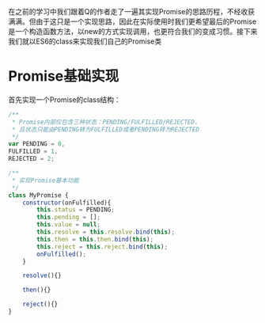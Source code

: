 
在之前的学习中我们跟着Q的作者走了一遍其实现Promise的思路历程，不经收获满满。但由于这只是一个实现思路，因此在实际使用时我们更希望最后的Promise是一个构造函数方法，以new的方式实现调用，也更符合我们的变成习惯。接下来我们就以ES6的class来实现我们自己的Promise类

# Promise基础实现

首先实现一个Promise的class结构：
```js
/**
 * Promise内部仅包含三种状态：PENDING/FULFILLED/REJECTED，
 * 且状态只能由PENDING转为FULFILLED或者PENDING转为REJECTED
 */
var PENDING = 0,
FULFILLED = 1,
REJECTED = 2;

/**
 * 实现Promise基本功能
 */
class MyPromise {
    constructor(onFulfilled){
        this.status = PENDING;
        this.pending = [];
        this.value = null;
        this.resolve = this.resolve.bind(this);
        this.then = this.then.bind(this);
        this.reject = this.reject.bind(this);
        onFulfilled();
    }

    resolve(){}

    then(){}

    reject(){}
}
```
